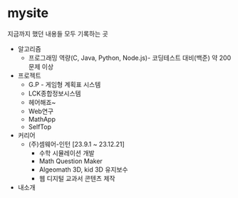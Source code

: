 # mysite
지금까지 했던 내용들 모두 기록하는 곳
* 알고리즘
  * 프로그래밍 역량(C, Java, Python, Node.js)- 코딩테스트 대비(백준) 약 200문제 이상
* 프로젝트
  * G.P - 게임형 계획표 시스템
  * LCK종합정보시스템
  * 헤어해죠~
  * Web연구
  * MathApp
  * SelfTop
* 커리어
  * (주)셈웨어-인턴 [23.9.1 ~ 23.12.21]
    * 수학 시뮬레이션 개발
    * Math Question Maker
    * Algeomath 3D, kid 3D 유지보수
    * 웹 디지털 교과서 콘텐츠 제작
* 내소개
